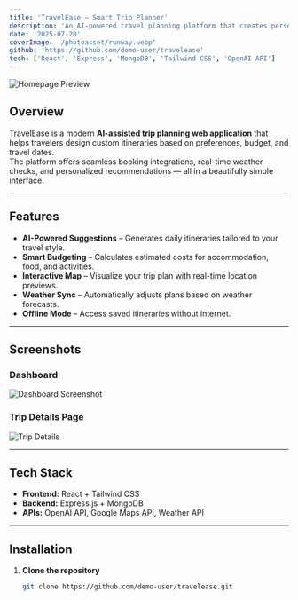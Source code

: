 ```yaml
---
title: 'TravelEase – Smart Trip Planner'
description: 'An AI-powered travel planning platform that creates personalized itineraries in seconds.'
date: '2025-07-20'
coverImage: '/photoasset/runway.webp'
github: 'https://github.com/demo-user/travelease'
tech: ['React', 'Express', 'MongoDB', 'Tailwind CSS', 'OpenAI API']
---
```


![Homepage Preview](/photoasset/history.png)

## Overview

TravelEase is a modern **AI-assisted trip planning web application** that helps travelers design custom itineraries based on preferences, budget, and travel dates.  
The platform offers seamless booking integrations, real-time weather checks, and personalized recommendations — all in a beautifully simple interface.

---

## Features

- **AI-Powered Suggestions** – Generates daily itineraries tailored to your travel style.
- **Smart Budgeting** – Calculates estimated costs for accommodation, food, and activities.
- **Interactive Map** – Visualize your trip plan with real-time location previews.
- **Weather Sync** – Automatically adjusts plans based on weather forecasts.
- **Offline Mode** – Access saved itineraries without internet.

---

## Screenshots

### Dashboard

![Dashboard Screenshot](/photoasset/ai1.jpg)

### Trip Details Page

![Trip Details](/photoasset/no-image.jpg)

---

## Tech Stack

- **Frontend:** React + Tailwind CSS
- **Backend:** Express.js + MongoDB
- **APIs:** OpenAI API, Google Maps API, Weather API

---

## Installation

1. **Clone the repository**
   ```bash
   git clone https://github.com/demo-user/travelease.git
   ```
